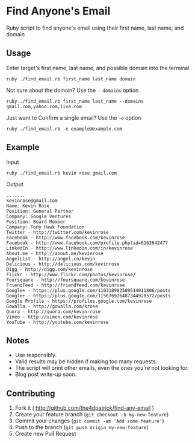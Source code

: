 Find Anyone's Email
===================
Ruby script to find anyone's email using their first name, last name, and domain

Usage
-----
Enter target's first name, last name, and possible domain into the terminal

```
ruby ./find_email.rb first_name last_name domain
```

Not sure about the domain? Use the `--domains` option

```
ruby ./find_email.rb first_name last_name --domains gmail.com,yahoo.com,live.com
```

Just want to Confirm a single email? Use the `-e` option

```
ruby ./find_email.rb -e example@example.com
```

Example
-------
Input
```
ruby ./find_email.rb kevin rose gmail.com
```
Output
```
.......
kevinrose@gmail.com
Name: Kevin Rose
Position: General Partner
Company: Google Ventures
Position: Board Member
Company: Tony Hawk Foundation
Twitter - http://twitter.com/kevinrose
Facebook - http://www.facebook.com/kevinrose
Facebook - http://www.facebook.com/profile.php?id=6162642477
LinkedIn - http://www.linkedin.com/in/kevinrose
About.me - http://about.me/kevinrose
AngelList - http://angel.co/kevin
Delicious - http://delicious.com/kevinrose
Digg - http://digg.com/kevinrose
Flickr - http://www.flickr.com/photos/kevinrose/
Foursquare - http://foursquare.com/kevinrose
FriendFeed - http://friendfeed.com/kevinrose
Google+ - https://plus.google.com/110318982509514011806/posts
Google+ - https://plus.google.com/115676926487344928572/posts
Google Profile - https://profiles.google.com/kevinrose
Gowalla - http://gowalla.com/krose
Quora - http://quora.com/kevin-rose
Vimeo - http://vimeo.com/kevinrose
YouTube - http://youtube.com/kevinrose
```

Notes
-----
* Use responsibly.
* Valid results may be hidden if making too many requests.
* The script will print other emails, even the ones you're not looking for.
* Blog post write-up soon.

Contributing
------------

1. Fork it ( http://github.com/the4dpatrick/find-any-email )
2. Create your feature branch (`git checkout -b my-new-feature`)
3. Commit your changes (`git commit -am 'Add some feature'`)
4. Push to the branch (`git push origin my-new-feature`)
5. Create new Pull Request
